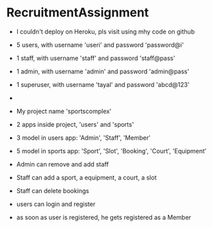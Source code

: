 # RecruitmentAssignment
- I couldn't deploy on Heroku, pls visit using mhy code on github

- 5 users, with username 'useri' and password 'password@i'
- 1 staff, with username 'staff' and password 'staff@pass'
- 1 admin, with username 'admin' and password 'admin@pass'
- 1 superuser, with username 'tayal' and password 'abcd@123'
- 
- My project name 'sportscomplex'
- 2 apps inside project, 'users' and 'sports'
- 3 model in users app: 'Admin', 'Staff', 'Member'
- 5 model in sports app: 'Sport', 'Slot', 'Booking', 'Court', 'Equipment'
- Admin can remove and add staff
- Staff can add a sport, a equipment, a court, a slot
- Staff can delete bookings
- users can login and register
- as soon as user is registered, he gets registered as a Member